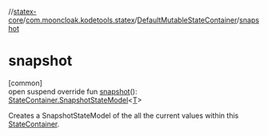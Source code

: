 //[statex-core](../../../index.md)/[com.mooncloak.kodetools.statex](../index.md)/[DefaultMutableStateContainer](index.md)/[snapshot](snapshot.md)

# snapshot

[common]\
open suspend override fun [snapshot](snapshot.md)(): [StateContainer.SnapshotStateModel](../-state-container/-snapshot-state-model/index.md)&lt;[T](index.md)&gt;

Creates a SnapshotStateModel of the all the current values within this [StateContainer](../-state-container/index.md).
